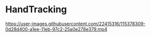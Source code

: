 # HandTracking
https://user-images.githubusercontent.com/22415316/115378309-0d28d400-a1ee-11eb-97c2-25a0e278e379.mp4

